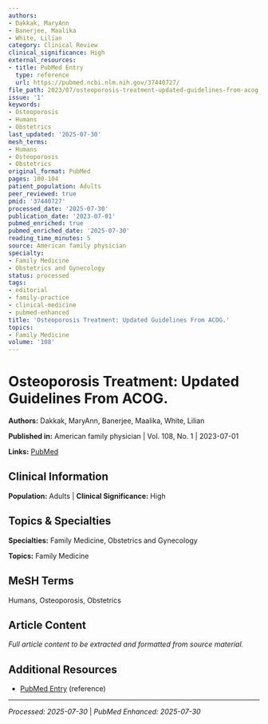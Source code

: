 ```yaml
---
authors:
- Dakkak, MaryAnn
- Banerjee, Maalika
- White, Lilian
category: Clinical Review
clinical_significance: High
external_resources:
- title: PubMed Entry
  type: reference
  url: https://pubmed.ncbi.nlm.nih.gov/37440727/
file_path: 2023/07/osteoporosis-treatment-updated-guidelines-from-acog.md
issue: '1'
keywords:
- Osteoporosis
- Humans
- Obstetrics
last_updated: '2025-07-30'
mesh_terms:
- Humans
- Osteoporosis
- Obstetrics
original_format: PubMed
pages: 100-104
patient_population: Adults
peer_reviewed: true
pmid: '37440727'
processed_date: '2025-07-30'
publication_date: '2023-07-01'
pubmed_enriched: true
pubmed_enriched_date: '2025-07-30'
reading_time_minutes: 5
source: American family physician
specialty:
- Family Medicine
- Obstetrics and Gynecology
status: processed
tags:
- editorial
- family-practice
- clinical-medicine
- pubmed-enhanced
title: 'Osteoporosis Treatment: Updated Guidelines From ACOG.'
topics:
- Family Medicine
volume: '108'
---
```


# Osteoporosis Treatment: Updated Guidelines From ACOG.

**Authors:** Dakkak, MaryAnn, Banerjee, Maalika, White, Lilian

**Published in:** American family physician | Vol. 108, No. 1 | 2023-07-01

**Links:** [PubMed](https://pubmed.ncbi.nlm.nih.gov/37440727/)

## Clinical Information

**Population:** Adults | **Clinical Significance:** High

## Topics & Specialties

**Specialties:** Family Medicine, Obstetrics and Gynecology

**Topics:** Family Medicine

## MeSH Terms

Humans, Osteoporosis, Obstetrics

## Article Content

*Full article content to be extracted and formatted from source material.*

## Additional Resources

- [PubMed Entry](https://pubmed.ncbi.nlm.nih.gov/37440727/) (reference)

---

*Processed: 2025-07-30* | *PubMed Enhanced: 2025-07-30*
